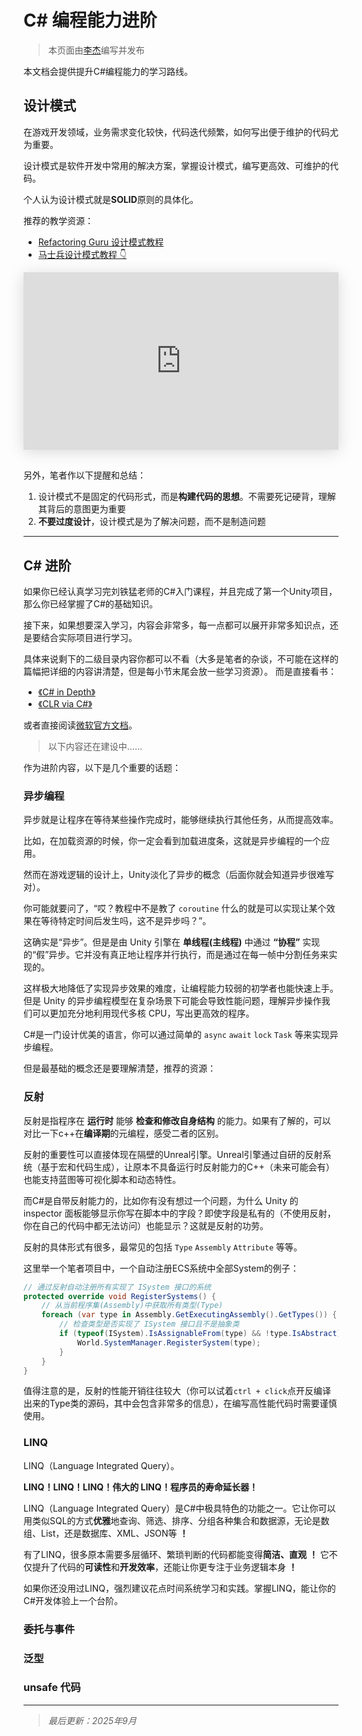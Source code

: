 # C# 编程能力进阶

> 本页面由[李杰](../../社团介绍/成员.md)编写并发布

本文档会提供提升C#编程能力的学习路线。


## 设计模式

在游戏开发领域，业务需求变化较快，代码迭代频繁，如何写出便于维护的代码尤为重要。

设计模式是软件开发中常用的解决方案，掌握设计模式，编写更高效、可维护的代码。

个人认为设计模式就是**SOLID**原则的具体化。

推荐的教学资源：

- [Refactoring Guru 设计模式教程](https://refactoringguru.cn/design-patterns/catalog)
- [马士兵设计模式教程 👇](https://www.bilibili.com/video/BV1osyHY3Ev8)
<div style="display: flex; justify-content: center; align-items: center; width: 100%;">
    <div style="position: relative; width: 100%; max-width: 800px; aspect-ratio: 16/9;">
        <iframe src="https://player.bilibili.com/player.html?bvid=BV1osyHY3Ev8" style="position: absolute; top: 0; left: 0; width: 100%; height: 100%; box-shadow: 0 4px 24px rgba(0,0,0,0.15);" frameborder="0" allowfullscreen></iframe>
    </div>
</div>

<br>

另外，笔者作以下提醒和总结：

1. 设计模式不是固定的代码形式，而是**构建代码的思想**。不需要死记硬背，理解其背后的意图更为重要
2. **不要过度设计**，设计模式是为了解决问题，而不是制造问题

---

## C# 进阶

如果你已经认真学习完刘铁猛老师的C#入门课程，并且完成了第一个Unity项目，那么你已经掌握了C#的基础知识。

接下来，如果想要深入学习，内容会非常多，每一点都可以展开非常多知识点，还是要结合实际项目进行学习。

具体来说剩下的二级目录内容你都可以不看（大多是笔者的杂谈，不可能在这样的篇幅把详细的内容讲清楚，但是每小节末尾会放一些学习资源）。
而是直接看书：

- [《C# in Depth》](https://zh.z-library.sk/book/4974128/045ddc/c-in-depth-fourth-edition.html)
- [《CLR via C#》](https://zh.z-library.sk/book/22982527/ec9213/clr-via-c-%E7%AC%AC3%E7%89%88.html)

或者直接阅读[微软官方文档](https://learn.microsoft.com/zh-cn/dotnet/csharp/)。

> 以下内容还在建设中……

作为进阶内容，以下是几个重要的话题：

### 异步编程

异步就是让程序在等待某些操作完成时，能够继续执行其他任务，从而提高效率。

比如，在加载资源的时候，你一定会看到加载进度条，这就是异步编程的一个应用。

然而在游戏逻辑的设计上，Unity淡化了异步的概念（后面你就会知道异步很难写对）。

你可能就要问了，“哎？教程中不是教了 `coroutine` 什么的就是可以实现让某个效果在等待特定时间后发生吗，这不是异步吗？”。

这确实是“异步”。但是是由 Unity 引擎在 **单线程(主线程)** 中通过 **“协程”** 实现的“假”异步。它并没有真正地让程序并行执行，而是通过在每一帧中分割任务来实现的。

这样极大地降低了实现异步效果的难度，让编程能力较弱的初学者也能快速上手。但是 Unity 的异步编程模型在复杂场景下可能会导致性能问题，理解异步操作我们可以更加充分地利用现代多核 CPU，写出更高效的程序。

C#是一门设计优美的语言，你可以通过简单的 `async` `await` `lock` `Task` 等来实现异步编程。

但是最基础的概念还是要理解清楚，推荐的资源：

### 反射

反射是指程序在 **运行时** 能够 **检查和修改自身结构** 的能力。如果有了解的，可以对比一下c++在**编译期**的元编程，感受二者的区别。

反射的重要性可以直接体现在隔壁的Unreal引擎。Unreal引擎通过自研的反射系统（基于宏和代码生成），让原本不具备运行时反射能力的C++（未来可能会有）也能支持蓝图等可视化脚本和动态特性。

而C#是自带反射能力的，比如你有没有想过一个问题，为什么 Unity 的 inspector 面板能够显示你写在脚本中的字段？即使字段是私有的（不使用反射，你在自己的代码中都无法访问）也能显示？这就是反射的功劳。

反射的具体形式有很多，最常见的包括 `Type` `Assembly` `Attribute` 等等。

这里举一个笔者项目中，一个自动注册ECS系统中全部System的例子：

```csharp
// 通过反射自动注册所有实现了 ISystem 接口的系统
protected override void RegisterSystems() {
    // 从当前程序集(Assembly)中获取所有类型(Type)
    foreach (var type in Assembly.GetExecutingAssembly().GetTypes()) {
        // 检查类型是否实现了 ISystem 接口且不是抽象类
        if (typeof(ISystem).IsAssignableFrom(type) && !type.IsAbstract) {
            World.SystemManager.RegisterSystem(type);
        }
    }
}
```

值得注意的是，反射的性能开销往往较大（你可以试着`ctrl + click`点开反编译出来的Type类的源码，其中会包含非常多的信息），在编写高性能代码时需要谨慎使用。

### LINQ

LINQ（Language Integrated Query）。

**LINQ！LINQ！LINQ！伟大的 LINQ！程序员的寿命延长器！**

LINQ（Language Integrated Query）是C#中极具特色的功能之一。它让你可以用类似SQL的方式**优雅**地查询、筛选、排序、分组各种集合和数据源，无论是数组、List，还是数据库、XML、JSON等 **！**

有了LINQ，很多原本需要多层循环、繁琐判断的代码都能变得**简洁、直观** **！** 它不仅提升了代码的**可读性**和**开发效率**，还能让你更专注于业务逻辑本身 **！**

如果你还没用过LINQ，强烈建议花点时间系统学习和实践。掌握LINQ，能让你的C#开发体验上一个台阶。

### 委托与事件

### 泛型

### unsafe 代码

---

> *最后更新：2025年9月*
